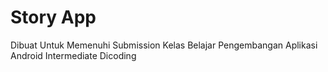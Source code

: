 # Story App
Dibuat Untuk Memenuhi Submission Kelas Belajar Pengembangan Aplikasi Android Intermediate Dicoding
